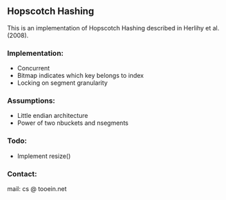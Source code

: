 ## Hopscotch Hashing

This is an implementation of Hopscotch Hashing described in Herlihy et al. (2008).


### Implementation:  

  * Concurrent  
  * Bitmap indicates which key belongs to index  
  * Locking on segment granularity  


### Assumptions:  

  * Little endian architecture  
  * Power of two nbuckets and nsegments  


### Todo:  

  * Implement resize()  


### Contact:

mail: cs @ tooein.net